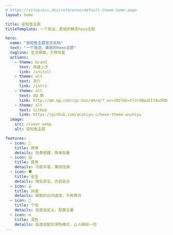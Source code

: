 ```yaml
---
# https://vitepress.dev/reference/default-theme-home-page
layout: home

title: 安知鱼主题
titleTemplate: 一个简洁、美丽的静态hexo主题

hero:
  name: "安知鱼主题官方文档"
  text: "一个简洁、美丽的hexo主题"
  tagline: 生活明朗，万物可爱
  actions:
    - theme: brand
      text: 快速上手
      link: /initall
    - theme: alt
      text: 简介
      link: /intro
    - theme: alt
      text: QQ 群
      link: http://qm.qq.com/cgi-bin/qm/qr?_wv=1027&k=tYzr4BpaSI74uSRDmiPtzWmmqyibMFdY
    - theme: alt
      text: GitHub
      link: https://github.com/anzhiyu-c/hexo-theme-anzhiyu
  image:
    src: /cover.webp
    alt: 安知鱼主题

features:
  - icon: 🚀
    title: 简单
    details: 免费搭建，简单部署
  - icon: 😃
    title: 易用
    details: 功能丰富，兼容性强
  - icon: 🛡️
    title: 安全
    details: 隐私安全，内容安全
  - icon: ⌛️
    title: 快速
    details: 极致的访问速度，不再等待
  - icon: 🌈
    title: 个性
    details: 高度自定义，配置全量
  - icon: ⚙️
    title: 深色
    details: 高度适配的深色模式，让人眼前一亮
---
```


